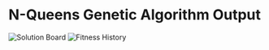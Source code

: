 # N-Queens Genetic Algorithm Output

![Solution Board](./output/queens_solution.png)
![Fitness History](./output/fitness_history.png) 